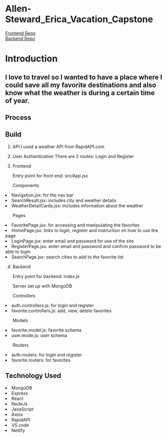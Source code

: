 # Allen-Steward_Erica_Vacation_Capstone

[Frontend Repo](https://github.com/mrsemas10/capstone325-frontend.git) <br/>
[Backend Repo](https://github.com/mrsemas10/capstone325-backend.git)


# Introduction
## I love to travel so I wanted to have a place where I could save all my favorite destinations and also know what the weather is during a certain time of year. 

## Process

## Build
1. API
I used a weather API from RapidAPI.com

2. User Authentication
There are 2 routes: Login and Register

3. Frontend
<ol>Entry point for front end: src/App.jsx</ol>
<ol>Components</ol>
<li>Navigation.jsx: for the nav bar</li>
<li>SearchResult.jsx: includes city and weather details</li>
<li>WeatherDetailCards.jsx: includes information about the weather</li>

<ol>Pages</ol>
<li>FavoritePage.jsx: for accessing and manipulating the favorites </li>
<li>HomePage.jsx: links to login, register and instruction on how to use the page</li>
<li>LoginPage.jsx: enter email and password for use of the site</li>
<li>RegisterPage.jsx: enter email and password and confirm password to be able to login</li>
<li>SearchPage.jsx: search cities to add to the favorite list</li>

4. Backend
<ol>Entry point for backend: index.js</ol>
<ol>Server set up with MongoDB</ol>

<ol>Controllers</ol>
<li>auth.controllers.js: for login and register</li>
<li>favorite.controllers.js: add, view, delete favorites</li>

<ol>Models</ol>
<li>favorite.model.js: favorite schema </li>
<li>user.mode.js: user schema</li>

<ol>Routers</ol>
<li>auth.routers: for login and register</li>
<li>favorite.routers: for favorites</li>


## Technology Used
<li>MongoDB</li>
<li>Express</li>
<li>React</li>
<li>NodeJs</li>
<li>JavaScript</li>
<li>Axios</li>
<li>RapidAPI</li>
<li>VS code</li>
<li>Netlify</li>

